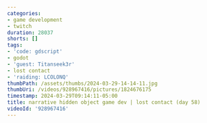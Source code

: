 ```yaml
---
categories:
- game development
- twitch
duration: 28037
shorts: []
tags:
- 'code: gdscript'
- godot
- 'guest: Titanseek3r'
- lost contact
- 'raiding: LCOLONQ'
thumbPath: /assets/thumbs/2024-03-29-14-14-11.jpg
thumbUri: /videos/928967416/pictures/1824676175
timestamp: 2024-03-29T09:14:11-05:00
title: narrative hidden object game dev | lost contact (day 58)
videoId: '928967416'
---
```

